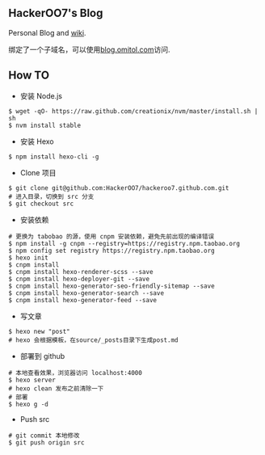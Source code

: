 HackerOO7's Blog
------------------

Personal Blog and [wiki](https://github.com/HackerOO7/hackeroo7.github.com/wiki).

绑定了一个子域名，可以使用[blog.omitol.com](http://blog.omitol.com)访问.

How TO
------------------

- 安装 Node.js
```shell
$ wget -qO- https://raw.github.com/creationix/nvm/master/install.sh | sh
$ nvm install stable
```

- 安装 Hexo
```shell
$ npm install hexo-cli -g
```

- Clone 项目
```shell
$ git clone git@github.com:HackerOO7/hackeroo7.github.com.git
# 进入目录，切换到 src 分支
$ git checkout src
```

- 安装依赖
```shell
# 更换为 tabobao 的源，使用 cnpm 安装依赖，避免先前出现的编译错误
$ npm install -g cnpm --registry=https://registry.npm.taobao.org
$ npm config set registry https://registry.npm.taobao.org
$ hexo init
$ cnpm install
$ cnpm install hexo-renderer-scss --save
$ cnpm install hexo-deployer-git --save
$ cnpm install hexo-generator-seo-friendly-sitemap --save
$ cnpm install hexo-generator-search --save
$ cnpm install hexo-generator-feed --save
```

- 写文章
```shell
$ hexo new "post"
# hexo 会根据模板，在source/_posts目录下生成post.md
```

- 部署到 github
```shell
# 本地查看效果，浏览器访问 localhost:4000
$ hexo server
# hexo clean 发布之前清除一下
# 部署
$ hexo g -d
```

- Push src
```shell
# git commit 本地修改
$ git push origin src
```
